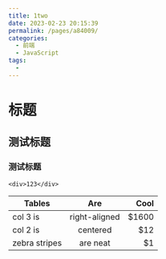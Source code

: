 ```yaml
---
title: 1two
date: 2023-02-23 20:15:39
permalink: /pages/a84009/
categories:
  - 前端
  - JavaScript
tags:
  - 
---
```


# 标题 

<h2>测试标题</h2>
<h3>测试标题</h3>

```
<div>123</div>
```
| Tables        | Are           | Cool  |
| ------------- |:-------------:| -----:|
| col 3 is      | right-aligned | $1600 |
| col 2 is      | centered      |   $12 |
| zebra stripes | are neat      |    $1 |
